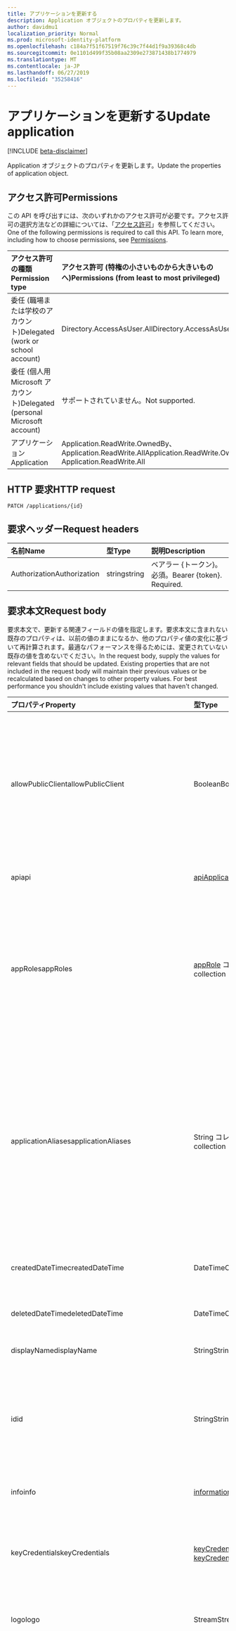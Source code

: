 ```yaml
---
title: アプリケーションを更新する
description: Application オブジェクトのプロパティを更新します。
author: davidmu1
localization_priority: Normal
ms.prod: microsoft-identity-platform
ms.openlocfilehash: c184a7f51f67519f76c39c7f44d1f9a39368c4db
ms.sourcegitcommit: 0e1101d499f35b08aa2309e273871438b1774979
ms.translationtype: MT
ms.contentlocale: ja-JP
ms.lasthandoff: 06/27/2019
ms.locfileid: "35258416"
---
```

# <a name="update-application"></a><span data-ttu-id="6084c-103">アプリケーションを更新する</span><span class="sxs-lookup"><span data-stu-id="6084c-103">Update application</span></span>

[!INCLUDE [beta-disclaimer](../../includes/beta-disclaimer.md)]

<span data-ttu-id="6084c-104">Application オブジェクトのプロパティを更新します。</span><span class="sxs-lookup"><span data-stu-id="6084c-104">Update the properties of application object.</span></span>
## <a name="permissions"></a><span data-ttu-id="6084c-105">アクセス許可</span><span class="sxs-lookup"><span data-stu-id="6084c-105">Permissions</span></span>
<span data-ttu-id="6084c-p101">この API を呼び出すには、次のいずれかのアクセス許可が必要です。アクセス許可の選択方法などの詳細については、「[アクセス許可](/graph/permissions-reference)」を参照してください。</span><span class="sxs-lookup"><span data-stu-id="6084c-p101">One of the following permissions is required to call this API. To learn more, including how to choose permissions, see [Permissions](/graph/permissions-reference).</span></span>


|<span data-ttu-id="6084c-108">アクセス許可の種類</span><span class="sxs-lookup"><span data-stu-id="6084c-108">Permission type</span></span>      | <span data-ttu-id="6084c-109">アクセス許可 (特権の小さいものから大きいものへ)</span><span class="sxs-lookup"><span data-stu-id="6084c-109">Permissions (from least to most privileged)</span></span>              |
|:--------------------|:---------------------------------------------------------|
|<span data-ttu-id="6084c-110">委任 (職場または学校のアカウント)</span><span class="sxs-lookup"><span data-stu-id="6084c-110">Delegated (work or school account)</span></span> |  <span data-ttu-id="6084c-111">Directory.AccessAsUser.All</span><span class="sxs-lookup"><span data-stu-id="6084c-111">Directory.AccessAsUser.All</span></span>    |
|<span data-ttu-id="6084c-112">委任 (個人用 Microsoft アカウント)</span><span class="sxs-lookup"><span data-stu-id="6084c-112">Delegated (personal Microsoft account)</span></span> | <span data-ttu-id="6084c-113">サポートされていません。</span><span class="sxs-lookup"><span data-stu-id="6084c-113">Not supported.</span></span>    |
|<span data-ttu-id="6084c-114">アプリケーション</span><span class="sxs-lookup"><span data-stu-id="6084c-114">Application</span></span> | <span data-ttu-id="6084c-115">Application.ReadWrite.OwnedBy、Application.ReadWrite.All</span><span class="sxs-lookup"><span data-stu-id="6084c-115">Application.ReadWrite.OwnedBy, Application.ReadWrite.All</span></span> |

## <a name="http-request"></a><span data-ttu-id="6084c-116">HTTP 要求</span><span class="sxs-lookup"><span data-stu-id="6084c-116">HTTP request</span></span>
<!-- { "blockType": "ignored" } -->
```http
PATCH /applications/{id}
```
## <a name="request-headers"></a><span data-ttu-id="6084c-117">要求ヘッダー</span><span class="sxs-lookup"><span data-stu-id="6084c-117">Request headers</span></span>
| <span data-ttu-id="6084c-118">名前</span><span class="sxs-lookup"><span data-stu-id="6084c-118">Name</span></span>       | <span data-ttu-id="6084c-119">型</span><span class="sxs-lookup"><span data-stu-id="6084c-119">Type</span></span> | <span data-ttu-id="6084c-120">説明</span><span class="sxs-lookup"><span data-stu-id="6084c-120">Description</span></span>|
|:-----------|:------|:----------|
| <span data-ttu-id="6084c-121">Authorization</span><span class="sxs-lookup"><span data-stu-id="6084c-121">Authorization</span></span>  | <span data-ttu-id="6084c-122">string</span><span class="sxs-lookup"><span data-stu-id="6084c-122">string</span></span>  | <span data-ttu-id="6084c-p102">ベアラー {トークン}。必須。</span><span class="sxs-lookup"><span data-stu-id="6084c-p102">Bearer {token}. Required.</span></span>  |

## <a name="request-body"></a><span data-ttu-id="6084c-125">要求本文</span><span class="sxs-lookup"><span data-stu-id="6084c-125">Request body</span></span>
<span data-ttu-id="6084c-p103">要求本文で、更新する関連フィールドの値を指定します。要求本文に含まれない既存のプロパティは、以前の値のままになるか、他のプロパティ値の変化に基づいて再計算されます。最適なパフォーマンスを得るためには、変更されていない既存の値を含めないでください。</span><span class="sxs-lookup"><span data-stu-id="6084c-p103">In the request body, supply the values for relevant fields that should be updated. Existing properties that are not included in the request body will maintain their previous values or be recalculated based on changes to other property values. For best performance you shouldn't include existing values that haven't changed.</span></span>

| <span data-ttu-id="6084c-129">プロパティ</span><span class="sxs-lookup"><span data-stu-id="6084c-129">Property</span></span>     | <span data-ttu-id="6084c-130">型</span><span class="sxs-lookup"><span data-stu-id="6084c-130">Type</span></span>   |<span data-ttu-id="6084c-131">説明</span><span class="sxs-lookup"><span data-stu-id="6084c-131">Description</span></span>|
|:---------------|:--------|:----------|
|<span data-ttu-id="6084c-132">allowPublicClient</span><span class="sxs-lookup"><span data-stu-id="6084c-132">allowPublicClient</span></span>|<span data-ttu-id="6084c-133">Boolean</span><span class="sxs-lookup"><span data-stu-id="6084c-133">Boolean</span></span>| <span data-ttu-id="6084c-134">アプリケーションがパブリッククライアントとして動作するかどうかを指定します。</span><span class="sxs-lookup"><span data-stu-id="6084c-134">Specifies if the application can act as a public client.</span></span> <span data-ttu-id="6084c-135">たとえば、モバイルデバイスで実行中のアプリケーションがインストールされている場合です。</span><span class="sxs-lookup"><span data-stu-id="6084c-135">For example,  an installed application running on a mobile device.</span></span> <span data-ttu-id="6084c-136">既定値は *false* です。</span><span class="sxs-lookup"><span data-stu-id="6084c-136">Default value is *false*.</span></span> |
|<span data-ttu-id="6084c-137">api</span><span class="sxs-lookup"><span data-stu-id="6084c-137">api</span></span>|[<span data-ttu-id="6084c-138">apiApplication</span><span class="sxs-lookup"><span data-stu-id="6084c-138">apiApplication</span></span>](../resources/apiapplication.md)| <span data-ttu-id="6084c-139">API アプリケーションの設定を指定します。</span><span class="sxs-lookup"><span data-stu-id="6084c-139">Specifies settings for an API application.</span></span> |
|<span data-ttu-id="6084c-140">appRoles</span><span class="sxs-lookup"><span data-stu-id="6084c-140">appRoles</span></span>|<span data-ttu-id="6084c-141">[appRole](../resources/approle.md) コレクション</span><span class="sxs-lookup"><span data-stu-id="6084c-141">[appRole](../resources/approle.md) collection</span></span>|<span data-ttu-id="6084c-142">アプリケーションで宣言できるアプリケーション ロールのコレクションです。</span><span class="sxs-lookup"><span data-stu-id="6084c-142">The collection of application roles that an application may declare.</span></span> <span data-ttu-id="6084c-143">これらのロールは、ユーザー、グループ、サービス プリンシパルなどに割り当てることができます。</span><span class="sxs-lookup"><span data-stu-id="6084c-143">These roles can be assigned to users, groups, or service principals.</span></span> <span data-ttu-id="6084c-144">null 許容ではありません。</span><span class="sxs-lookup"><span data-stu-id="6084c-144">Not nullable.</span></span>|
|<span data-ttu-id="6084c-145">applicationAliases</span><span class="sxs-lookup"><span data-stu-id="6084c-145">applicationAliases</span></span>|<span data-ttu-id="6084c-146">String コレクション</span><span class="sxs-lookup"><span data-stu-id="6084c-146">String collection</span></span>| <span data-ttu-id="6084c-147">アプリケーションを識別する URI です。</span><span class="sxs-lookup"><span data-stu-id="6084c-147">The URIs that identify the application.</span></span> <span data-ttu-id="6084c-148">詳細については、「[Azure Active Directory のアプリケーション オブジェクトとサービス プリンシパル オブジェクト](https://azure.microsoft.com/documentation/articles/active-directory-application-objects/)」を参照してください。</span><span class="sxs-lookup"><span data-stu-id="6084c-148">For more information see, [Application Objects and Service Principal Objects](https://azure.microsoft.com/documentation/articles/active-directory-application-objects/).</span></span> <span data-ttu-id="6084c-149">複数値プロパティのフィルター式には *any* 演算子が必要です。</span><span class="sxs-lookup"><span data-stu-id="6084c-149">The *any* operator is required for filter expressions on multi-valued properties.</span></span> <span data-ttu-id="6084c-150">null 許容ではありません。</span><span class="sxs-lookup"><span data-stu-id="6084c-150">Not nullable.</span></span> |
|<span data-ttu-id="6084c-151">createdDateTime</span><span class="sxs-lookup"><span data-stu-id="6084c-151">createdDateTime</span></span>|<span data-ttu-id="6084c-152">DateTimeOffset</span><span class="sxs-lookup"><span data-stu-id="6084c-152">DateTimeOffset</span></span>| <span data-ttu-id="6084c-153">アプリケーションが登録された日付と時刻です。</span><span class="sxs-lookup"><span data-stu-id="6084c-153">The date and time the application was registered.</span></span> |
|<span data-ttu-id="6084c-154">deletedDateTime</span><span class="sxs-lookup"><span data-stu-id="6084c-154">deletedDateTime</span></span>|<span data-ttu-id="6084c-155">DateTimeOffset</span><span class="sxs-lookup"><span data-stu-id="6084c-155">DateTimeOffset</span></span>| <span data-ttu-id="6084c-156">アプリケーションが削除された日付と時刻です。</span><span class="sxs-lookup"><span data-stu-id="6084c-156">The date and time the application was deleted.</span></span> |
|<span data-ttu-id="6084c-157">displayName</span><span class="sxs-lookup"><span data-stu-id="6084c-157">displayName</span></span>|<span data-ttu-id="6084c-158">String</span><span class="sxs-lookup"><span data-stu-id="6084c-158">String</span></span>|<span data-ttu-id="6084c-159">アプリケーションの表示名。</span><span class="sxs-lookup"><span data-stu-id="6084c-159">The display name for the application.</span></span> |
|<span data-ttu-id="6084c-160">id</span><span class="sxs-lookup"><span data-stu-id="6084c-160">id</span></span>|<span data-ttu-id="6084c-161">String</span><span class="sxs-lookup"><span data-stu-id="6084c-161">String</span></span>|<span data-ttu-id="6084c-162">アプリケーションの一意の識別子です。</span><span class="sxs-lookup"><span data-stu-id="6084c-162">The unique identifier for the application.</span></span> <span data-ttu-id="6084c-163">[directoryObject](../resources/directoryobject.md) から継承されます。</span><span class="sxs-lookup"><span data-stu-id="6084c-163">Inherited from [directoryObject](../resources/directoryobject.md).</span></span> <span data-ttu-id="6084c-164">キー。</span><span class="sxs-lookup"><span data-stu-id="6084c-164">Key.</span></span> <span data-ttu-id="6084c-165">null 許容ではありません。</span><span class="sxs-lookup"><span data-stu-id="6084c-165">Not nullable.</span></span> <span data-ttu-id="6084c-166">読み取り専用です。</span><span class="sxs-lookup"><span data-stu-id="6084c-166">Read-only.</span></span> |
|<span data-ttu-id="6084c-167">info</span><span class="sxs-lookup"><span data-stu-id="6084c-167">info</span></span>|[<span data-ttu-id="6084c-168">informationalUrl</span><span class="sxs-lookup"><span data-stu-id="6084c-168">informationalUrl</span></span>](../resources/informationalurl.md)| <span data-ttu-id="6084c-169">アプリケーションの基本的なプロファイル情報です。</span><span class="sxs-lookup"><span data-stu-id="6084c-169">Basic profile information of the application.</span></span> | <span data-ttu-id="6084c-170">デスクトップやモバイル デバイスなど、インストールされているクライアントの設定を指定します。</span><span class="sxs-lookup"><span data-stu-id="6084c-170">Specifies settings for installed clients such as desktop or mobile devices.</span></span> |
|<span data-ttu-id="6084c-171">keyCredentials</span><span class="sxs-lookup"><span data-stu-id="6084c-171">keyCredentials</span></span>|<span data-ttu-id="6084c-172">[keyCredential](../resources/keycredential.md) コレクション</span><span class="sxs-lookup"><span data-stu-id="6084c-172">[keyCredential](../resources/keycredential.md) collection</span></span>|<span data-ttu-id="6084c-173">アプリケーションに関連付けられているキー資格情報のコレクションです。null 許容型ではありません。</span><span class="sxs-lookup"><span data-stu-id="6084c-173">The collection of key credentials associated with the application Not nullable.</span></span> |
|<span data-ttu-id="6084c-174">logo</span><span class="sxs-lookup"><span data-stu-id="6084c-174">logo</span></span>|<span data-ttu-id="6084c-175">Stream</span><span class="sxs-lookup"><span data-stu-id="6084c-175">Stream</span></span>|<span data-ttu-id="6084c-176">アプリケーションのメイン ロゴです。</span><span class="sxs-lookup"><span data-stu-id="6084c-176">The main logo for the application.</span></span> <span data-ttu-id="6084c-177">null 許容ではありません。</span><span class="sxs-lookup"><span data-stu-id="6084c-177">Not nullable.</span></span> |
|<span data-ttu-id="6084c-178">orgRestrictions</span><span class="sxs-lookup"><span data-stu-id="6084c-178">orgRestrictions</span></span>|<span data-ttu-id="6084c-179">String コレクション</span><span class="sxs-lookup"><span data-stu-id="6084c-179">String collection</span></span>| <span data-ttu-id="6084c-180">アプリケーションが制限されている組織の整理された Ds。</span><span class="sxs-lookup"><span data-stu-id="6084c-180">The organizational tenantIds to which the application is restricted.</span></span>  <span data-ttu-id="6084c-181">コレクションが空の場合、アプリケーションはマルチテナント (制限なし) です。</span><span class="sxs-lookup"><span data-stu-id="6084c-181">If the collection is empty, the application is multi-tenant (not restricted).</span></span> <span data-ttu-id="6084c-182">コレクションに保持されている Ds がある場合、アプリケーションはコレクション内の整理された Ds に制限されます。</span><span class="sxs-lookup"><span data-stu-id="6084c-182">If the collection contains tenantIds, the application is restricted to the organizational tenantIds in the collection.</span></span> <span data-ttu-id="6084c-183">アプリケーションが登録されている tenantId を指定せずに他のテナントを指定すると、アプリケーション自体の tenantId が間接的に含まれていることを意味します。</span><span class="sxs-lookup"><span data-stu-id="6084c-183">Specifying other tenants but not the tenantId where the application is registered implies that the application's own tenantId is indirectly included.</span></span> |
|<span data-ttu-id="6084c-184">passwordCredentials</span><span class="sxs-lookup"><span data-stu-id="6084c-184">passwordCredentials</span></span>|<span data-ttu-id="6084c-185">[passwordCredential](../resources/passwordcredential.md) コレクション</span><span class="sxs-lookup"><span data-stu-id="6084c-185">[passwordCredential](../resources/passwordcredential.md) collection</span></span>|<span data-ttu-id="6084c-186">アプリケーションに関連付けられているパスワード資格情報のコレクションです。</span><span class="sxs-lookup"><span data-stu-id="6084c-186">The collection of password credentials associated with the application.</span></span> <span data-ttu-id="6084c-187">null 許容型ではありません。</span><span class="sxs-lookup"><span data-stu-id="6084c-187">Not nullable.</span></span>|
|<span data-ttu-id="6084c-188">preAuthorizedApplications</span><span class="sxs-lookup"><span data-stu-id="6084c-188">preAuthorizedApplications</span></span>|<span data-ttu-id="6084c-189">[Preauthorizedapplication](../resources/preauthorizedapplication.md)コレクション</span><span class="sxs-lookup"><span data-stu-id="6084c-189">[preAuthorizedApplication](../resources/preauthorizedapplication.md) collection</span></span>| <span data-ttu-id="6084c-190">アプリケーションおよび暗黙的同意の要求されたアクセス許可を一覧表示します。</span><span class="sxs-lookup"><span data-stu-id="6084c-190">Lists applications and requested permissions for implicit consent.</span></span> <span data-ttu-id="6084c-191">管理者はアプリケーションに同意を得る必要があります。</span><span class="sxs-lookup"><span data-stu-id="6084c-191">Requires an admin to have provided consent to the application.</span></span> <span data-ttu-id="6084c-192">preAuthorizedApplications では、ユーザーが要求されたアクセス許可に同意する必要はありません。</span><span class="sxs-lookup"><span data-stu-id="6084c-192">preAuthorizedApplications do not require the user to consent to the requested permissions.</span></span> <span data-ttu-id="6084c-193">PreAuthorizedApplications にリストされているアクセス許可は、ユーザーの同意を必要としません。</span><span class="sxs-lookup"><span data-stu-id="6084c-193">Permissions listed in preAuthorizedApplications do not require user consent.</span></span> <span data-ttu-id="6084c-194">ただし、preAuthorizedApplications に表示されていない追加の要求されたアクセス許可には、ユーザーの同意が必要です。</span><span class="sxs-lookup"><span data-stu-id="6084c-194">However, any additional requested permissions not listed in preAuthorizedApplications require user consent.</span></span> |
|<span data-ttu-id="6084c-195">requiredResourceAccess</span><span class="sxs-lookup"><span data-stu-id="6084c-195">requiredResourceAccess</span></span>|<span data-ttu-id="6084c-196">[requiredResourceAccess](../resources/requiredresourceaccess.md) コレクション</span><span class="sxs-lookup"><span data-stu-id="6084c-196">[requiredResourceAccess](../resources/requiredresourceaccess.md) collection</span></span>|<span data-ttu-id="6084c-197">このアプリケーションがアクセスする必要があるリソース、およびそのリソースで必要な OAuth アクセス許可の範囲とアプリケーション ロールのセットを指定します。</span><span class="sxs-lookup"><span data-stu-id="6084c-197">Specifies resources that this application requires access to and the set of OAuth permission scopes and application roles that it needs under each of those resources.</span></span> <span data-ttu-id="6084c-198">必要なリソースへのアクセスに対するこの事前構成によって、同意エクスペリエンスが促進されます。</span><span class="sxs-lookup"><span data-stu-id="6084c-198">This pre-configuration of required resource access drives the consent experience.</span></span> <span data-ttu-id="6084c-199">null 許容型ではありません。</span><span class="sxs-lookup"><span data-stu-id="6084c-199">Not nullable.</span></span>|
|<span data-ttu-id="6084c-200">tags</span><span class="sxs-lookup"><span data-stu-id="6084c-200">tags</span></span>|<span data-ttu-id="6084c-201">String コレクション</span><span class="sxs-lookup"><span data-stu-id="6084c-201">String collection</span></span>| <span data-ttu-id="6084c-202">アプリケーションを分類および識別するために使用できるカスタム文字列です。</span><span class="sxs-lookup"><span data-stu-id="6084c-202">Custom strings that can be used to categorize and identify the application.</span></span> |
|<span data-ttu-id="6084c-203">Web</span><span class="sxs-lookup"><span data-stu-id="6084c-203">web</span></span>|[<span data-ttu-id="6084c-204">webApplication</span><span class="sxs-lookup"><span data-stu-id="6084c-204">webApplication</span></span>](../resources/webapplication.md)| <span data-ttu-id="6084c-205">Web アプリケーションの設定を指定します。</span><span class="sxs-lookup"><span data-stu-id="6084c-205">Specifies settings for a web application.</span></span> |

## <a name="response"></a><span data-ttu-id="6084c-206">応答</span><span class="sxs-lookup"><span data-stu-id="6084c-206">Response</span></span>

<span data-ttu-id="6084c-207">成功した場合、このメソッド`204 No Content`は応答コードを返し、応答本文では何も返しません。</span><span class="sxs-lookup"><span data-stu-id="6084c-207">If successful, this method returns a `204 No Content` response code and does not return anything in the response body.</span></span>
## <a name="example"></a><span data-ttu-id="6084c-208">例</span><span class="sxs-lookup"><span data-stu-id="6084c-208">Example</span></span>
##### <a name="request"></a><span data-ttu-id="6084c-209">要求</span><span class="sxs-lookup"><span data-stu-id="6084c-209">Request</span></span>
<span data-ttu-id="6084c-210">以下は、要求の例です。</span><span class="sxs-lookup"><span data-stu-id="6084c-210">Here is an example of the request.</span></span>
<!-- {
  "blockType": "request",
  "name": "update_application"
}-->
```http
PATCH https://graph.microsoft.com/beta/applications/{id}
Content-type: application/json
Content-length: 72

{
  "allowPublicClient": false,
  "displayName": "New display name"
}
```
##### <a name="response"></a><span data-ttu-id="6084c-211">応答</span><span class="sxs-lookup"><span data-stu-id="6084c-211">Response</span></span>
<span data-ttu-id="6084c-212">注: 簡潔にするために、ここに示す応答オブジェクトは切り詰められている場合があります。</span><span class="sxs-lookup"><span data-stu-id="6084c-212">Note: The response object shown here may be truncated for brevity.</span></span> 
<!-- {
  "blockType": "response",
  "truncated": true,
  "@odata.type": "microsoft.graph.application"
} -->
```http
HTTP/1.1 204 No Content
```
#### <a name="sdk-sample-code"></a><span data-ttu-id="6084c-213">SDK サンプル コード</span><span class="sxs-lookup"><span data-stu-id="6084c-213">SDK sample code</span></span>
# <a name="ctabcs"></a>[<span data-ttu-id="6084c-214">C#</span><span class="sxs-lookup"><span data-stu-id="6084c-214">C#</span></span>](#tab/cs)
[!INCLUDE [sample-code](../includes/update_application-Cs-snippets.md)]

# <a name="javascripttabjavascript"></a>[<span data-ttu-id="6084c-215">Javascript</span><span class="sxs-lookup"><span data-stu-id="6084c-215">Javascript</span></span>](#tab/javascript)
[!INCLUDE [sample-code](../includes/update_application-Javascript-snippets.md)]

# <a name="objective-ctabobjective-c"></a>[<span data-ttu-id="6084c-216">目的-C</span><span class="sxs-lookup"><span data-stu-id="6084c-216">Objective-C</span></span>](#tab/objective-c)
[!INCLUDE [sample-code](../includes/update_application-Objective-C-snippets.md)]
---

[!INCLUDE [sdk-documentation](../includes/snippets_sdk_documentation_link.md)]

<!-- uuid: 8fcb5dbc-d5aa-4681-8e31-b001d5168d79
2015-10-25 14:57:30 UTC -->
<!--
{
  "type": "#page.annotation",
  "description": "Update application",
  "keywords": "",
  "section": "documentation",
  "tocPath": "",
  "suppressions": [
    "Error: /api-reference/beta/api/application-update.md:\r\n      BookmarkMissing: '[#tab/objective-c](Objective-C)'. Did you mean: #objective-c (score: 4)",
    "Error: /api-reference/beta/api/application-update.md:\r\n      BookmarkMissing: '[#tab/cs](C#)'. Did you mean: #c (score: 5)",
    "Error: /api-reference/beta/api/application-update.md:\r\n      BookmarkMissing: '[#tab/javascript](Javascript)'. Did you mean: #javascript (score: 4)"
  ]
}
-->
